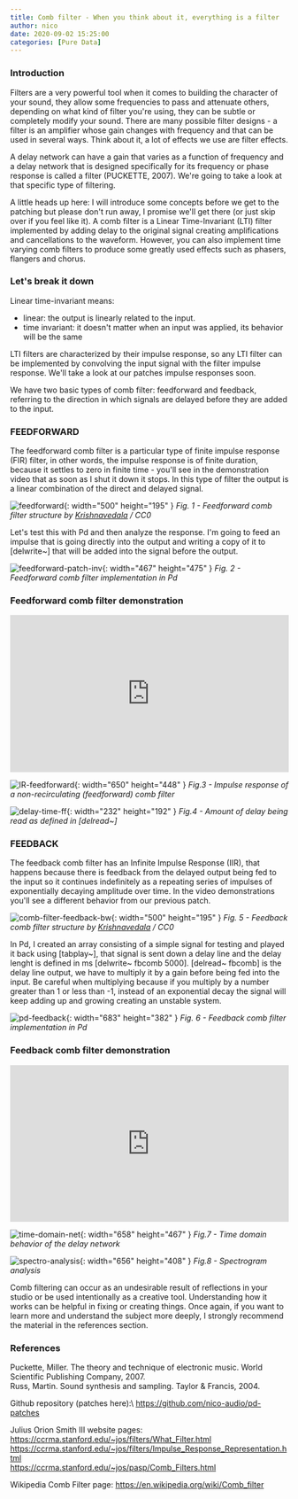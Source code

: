 ```yaml
---
title: Comb filter - When you think about it, everything is a filter
author: nico
date: 2020-09-02 15:25:00
categories: [Pure Data]
---
```


<style>
/* Video container */
.video-container {
  text-align: center;
  position: relative;
  padding-bottom: 56.25%; /* Maintain aspect ratio (16:9) */
  height: 0;
  overflow: hidden;
}

/* Responsive video iframe */
.video-container iframe {
  position: absolute;
  top: 0;
  left: 0;
  width: 100%;
  height: 100%;
}

/* Mobile responsiveness */
@media (max-width: 767px) {
  .video-container {
    padding-bottom: 75%; /* Adjust the aspect ratio for mobile */
  }
}
</style>

### Introduction

Filters are a very powerful tool when it comes to building the character of your sound, they allow some frequencies to pass and attenuate others, depending on what kind of filter you're using, they can be subtle or completely modify your sound. There are many possible filter designs - a filter is an amplifier whose gain changes with frequency and that can be used in several ways. Think about it, a lot of effects we use are filter effects.

A delay network can have a gain that varies as a function of frequency and a delay network that is designed specifically for its frequency or phase response is called a filter (PUCKETTE, 2007). We're going to take a look at that specific type of filtering. 

A little heads up here: I will introduce some concepts before we get to the patching but please don't run away, I promise we'll get there (or just skip over if you feel like it). A comb filter is a Linear Time-Invariant (LTI) filter implemented by adding delay to the original signal creating amplifications and cancellations to the waveform. However, you can also implement time varying comb filters to produce some greatly used effects such as phasers, flangers and chorus.

### Let's break it down

Linear time-invariant means:

- linear: the output is linearly related to the input. 
- time invariant: it doesn't matter when an input was applied, its behavior will be the same

LTI filters are characterized by their impulse response, so any LTI filter can be implemented by convolving the input signal with the filter impulse response. We'll take a look at our patches impulse responses soon.

We have two basic types of comb filter: feedforward and feedback, referring to the direction in which signals are delayed before they are added to the input.

### FEEDFORWARD

The feedforward comb filter is a particular type of finite impulse response (FIR) filter, in other words, the impulse response is of finite duration, because it settles to zero in finite time - you'll see in the demonstration video that as soon as I shut it down it stops. In this type of filter the output is a linear combination of the direct and delayed signal.

![feedforward](https://raw.githubusercontent.com/nico-audio/nico-audio.github.io/main/_posts/img/PdCombFilter/Fig1_500px-Comb_filter_feedforward-bw.png){: width="500" height="195" }
_Fig. 1 - Feedforward comb filter structure by <a href="https://commons.wikimedia.org/wiki/File:Comb_filter_feedforward.svg" title="via Wikimedia Commons">Krishnavedala</a> / CC0_

Let's test this with Pd and then analyze the response. I'm going to feed an impulse that is going directly into the output and writing a copy of it to [delwrite~] that will be added into the signal before the output.

![feedforward-patch-inv](https://raw.githubusercontent.com/nico-audio/nico-audio.github.io/main/_posts/img/PdCombFilter/Fig2_feedforward-patch-inv.png){: width="467" height="475" }
_Fig. 2 - Feedforward comb filter implementation in Pd_

### Feedforward comb filter demonstration

<div class="video-container">
  <iframe width="560" height="315" src="https://www.youtube.com/embed/ui1oK012tnE" frameborder="0" allow="accelerometer; autoplay; encrypted-media; gyroscope; picture-in-picture" allowfullscreen></iframe>
</div>

![IR-feedforward](https://raw.githubusercontent.com/nico-audio/nico-audio.github.io/main/_posts/img/PdCombFilter/Fig3_feedforward-comb-invert.png){: width="650" height="448" }
_Fig.3 - Impulse response of a non-recirculating (feedforward) comb filter_

![delay-time-ff](https://raw.githubusercontent.com/nico-audio/nico-audio.github.io/main/_posts/img/PdCombFilter/Fig4_delay-time-feedforward-color.png){: width="232" height="192" }
_Fig.4 - Amount of delay being read as defined in [delread~]_

### FEEDBACK

The feedback comb filter has an Infinite Impulse Response (IIR), that happens because there is feedback from the delayed output being fed to the input so it continues indefinitely as a repeating series of impulses of exponentially decaying amplitude over time. In the video demonstrations you'll see a different behavior from our previous patch.

![comb-filter-feedback-bw](https://raw.githubusercontent.com/nico-audio/nico-audio.github.io/main/_posts/img/PdCombFilter/Fig5_500px-Comb_filter_feedback-bw.png){: width="500" height="195" }
_Fig. 5 - Feedback comb filter structure by <a href="https://commons.wikimedia.org/wiki/File:Comb_filter_feedback.svg" title="via Wikimedia Commons">Krishnavedala</a> / CC0_

In Pd, I created an array consisting of a simple signal for testing and played it back using [tabplay~], that signal is sent down a delay line and the delay lenght is defined in ms [delwrite~ fbcomb 5000]. [delread~ fbcomb] is the delay line output, we have to multiply it by a gain before being fed into the input. Be careful when multiplying because if you multiply by a number greater than 1 or less than -1, instead of an exponential decay the signal will keep adding up and growing creating an unstable system.

![pd-feedback](https://raw.githubusercontent.com/nico-audio/nico-audio.github.io/main/_posts/img/PdCombFilter/Fig6_pd-invert-recirculating-comb.png){: width="683" height="382" }
_Fig. 6 - Feedback comb filter implementation in Pd_


### Feedback comb filter demonstration

<div class="video-container">
  <iframe width="560" height="315" src="https://www.youtube.com/embed/CBkURqWqTFA" frameborder="0" allow="accelerometer; autoplay; encrypted-media; gyroscope; picture-in-picture" allowfullscreen></iframe>
</div>

![time-domain-net](https://raw.githubusercontent.com/nico-audio/nico-audio.github.io/main/_posts/img/PdCombFilter/Fig7_waveform-analysis-fbcomb-crop.png){: width="658" height="467" }
_Fig.7 - Time domain behavior of the delay network_

![spectro-analysis](https://raw.githubusercontent.com/nico-audio/nico-audio.github.io/main/_posts/img/PdCombFilter/Fig8_spect-analysis-fbcomb.png){: width="656" height="408" }
_Fig.8 - Spectrogram analysis_

Comb filtering can occur as an undesirable result of reflections in your studio or be used intentionally as a creative tool. Understanding how it works can be helpful in fixing or creating things. Once again, if you want to learn more and understand the subject more deeply, I strongly recommend the material in the references section.

### References

Puckette, Miller. The theory and technique of electronic music. World Scientific Publishing Company, 2007.\
Russ, Martin. Sound synthesis and sampling. Taylor & Francis, 2004.

Github repository (patches here):\ 
<https://github.com/nico-audio/pd-patches>

Julius Orion Smith III website pages:\
<https://ccrma.stanford.edu/~jos/filters/What_Filter.html>\
<https://ccrma.stanford.edu/~jos/filters/Impulse_Response_Representation.html>\
<https://ccrma.stanford.edu/~jos/pasp/Comb_Filters.html>

Wikipedia Comb Filter page: <https://en.wikipedia.org/wiki/Comb_filter>